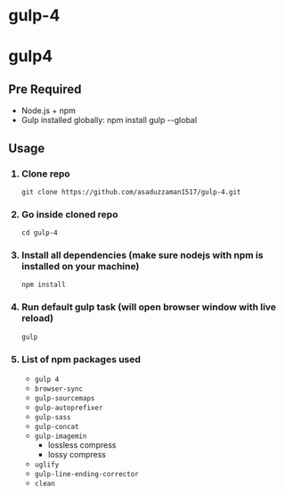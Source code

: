 # gulp-4
# gulp4
<h2>Pre Required</h2>
<ul>
  <li>Node.js + npm</li>
  <li>Gulp installed globally: npm install gulp --global</li>
</ul>

<h2>Usage</h2>
<ol>
  <h3><li>Clone repo</li></h3>
  <code>git clone https://github.com/asaduzzaman1517/gulp-4.git</code>
  <h3><li>Go inside cloned repo</li></h3>
  <code>cd gulp-4</code>
  <h3><li>Install all dependencies (make sure nodejs with npm is installed on your machine)</li></h3>
  <code>npm install</code>
  <h3><li>Run default gulp task (will open browser window with live reload)</li></h3>
  <code>gulp</code>
  <h3><li>List of npm packages used</li></h3>
  <ul><li><code>gulp 4</code></li>
  <li><code>browser-sync</code></li>
  <li><code>gulp-sourcemaps</code></li>
  <li><code>gulp-autoprefixer</code></li>
  <li><code>gulp-sass</code></li>
    <li><code>gulp-concat</code></li>
    <li><code>gulp-imagemin</code>
    <ul>
      <li>lossless compress</li>
      <li>lossy compress</li>
    </ul>
    </li>
    <li><code>uglify</code></li>
    <li><code>gulp-line-ending-corrector</code></li>
    <li><code>clean</code></li>
</ol>

